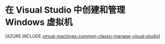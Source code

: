 <properties
   pageTitle="在 Visual Studio 中创建和管理 Windows VM | Azure"
   description="了解如何使用 Visual Studio 来创建和管理运行 Windows 的 Azure VM"
   services="visual-studio-online,virtual-machines-windows"
   documentationCenter="na"
   authors="TomArcher"
   manager="douge"
   editor="" />
<tags
	ms.service="virtual-machines-windows"
	ms.date="01/30/2016"
	wacn.date="05/12/2016"/>

# 在 Visual Studio 中创建和管理 Windows 虚拟机



[AZURE.INCLUDE [virtual-machines-common-classic-manage-visual-studio](../includes/virtual-machines-common-classic-manage-visual-studio.md)]

<!---HONumber=Mooncake_0503_2016-->